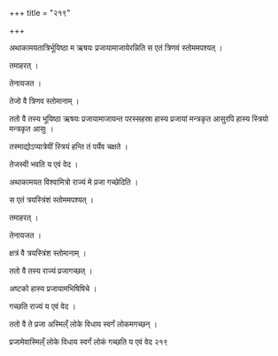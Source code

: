 +++
title = "२१९"

+++

 

अथाकामयतात्रिर्भूयिष्ठा म ऋषयः प्रजायामाजायेरन्निति स एतं त्रिणवं
स्तोममपश्यत् । 

तमाहरत् । 

तेनायजत । 

तेजो वै त्रिणव स्तोमानाम् । 

ततो वै तस्य भूयिष्ठा ऋषयः प्रजायामाजायन्त परस्सहस्रा हास्य प्रजायां
मन्त्रकृत आसुरपि हास्य स्त्रियो मन्त्रकृत आसुः । 

तस्माद्योऽप्यात्रेयीं स्त्रियं हन्ति तं पर्येव चक्षते । 

तेजस्वी भवति य एवं वेद । 

अथाकामयत विश्वामित्रो राज्यं मे प्रजा गच्छेदिति । 

स एतं त्रयस्त्रिंशं स्तोममपश्यत् । 

तमाहरत् । 

तेनायजत । 

क्षत्रं वै त्रयस्त्रिंश स्तोमानाम् । 

ततो वै तस्य राज्यं प्रजागच्छत् । 

अष्टको हास्य प्रजायामभिषिषिचे । 

गच्छति राज्यं य एवं वेद । 

ततो वै ते प्रजा अस्मिल्ँ लोके विधाय स्वर्गं लोकमगच्छन् । 

प्रजामेवास्मिल्ँ लोके विधाय स्वर्गं लोकं गच्छति य एवं वेद २१९
